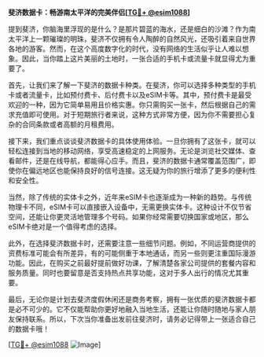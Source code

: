 **斐济数据卡：畅游南太平洋的完美伴侣[[TG💪+ @esim1088](https://t.me/s/esim1088)]**

提到斐济，你脑海里浮现的是什么？是那片碧蓝的海水，还是细白的沙滩？作为南太平洋上一颗璀璨的明珠，斐济不仅拥有令人陶醉的自然风光，还吸引着来自世界各地的游客。然而，在这个高度数字化的时代，没有网络的生活似乎让人难以想象。因此，当你踏上这片美丽的土地时，一张合适的手机卡或流量卡就显得尤为重要了。

首先，让我们来了解一下斐济的数据卡种类。在斐济，你可以选择多种类型的手机卡或者流量卡，比如预付费卡、后付费卡以及eSIM卡等。其中，预付费卡是最受欢迎的一种，因为它简单易用且价格实惠。你只需购买一张卡，然后根据自己的需求充值即可使用。对于短期旅行者来说，这种方式非常方便，因为你不需要担心复杂的合同条款或者高额的月租费用。

接下来，我们重点谈谈斐济数据卡的具体使用体验。一旦你拥有了这张卡，就可以轻松连接到当地的移动网络，享受高速稳定的上网服务。无论是浏览社交媒体、查看邮件，还是在线导航，都能得心应手。而且，斐济的数据卡通常覆盖范围广，即使你在偏远地区也能保持良好的信号连接。这无疑为你的旅行增添了更多的便利性和安全性。

当然，除了传统的实体卡之外，近年来eSIM卡也逐渐成为一种新的趋势。与传统物理卡不同，eSIM卡可以直接嵌入设备中，无需更换实体卡。这种设计不仅节省空间，还能让你更灵活地管理多个号码。如果你经常需要切换国家或地区，那么eSIM卡绝对是一个值得考虑的选择。

此外，在选择斐济数据卡时，还需要注意一些细节问题。例如，不同运营商提供的资费标准可能会有所差异，有的可能侧重于本地通话，而另一些则更注重国际漫游功能。因此，在购买之前最好提前做好功课，了解清楚各家公司提供的套餐内容和服务质量。同时也要留意是否支持热点共享功能，这对于多人出行的情况尤其重要。

最后，无论你是计划去斐济度假休闲还是商务考察，拥有一张优质的斐济数据卡都是必不可少的。它不仅能帮助你更好地融入当地生活，还能让你随时随地与家人朋友保持联系。所以，下次当你准备出发前往斐济时，请务必记得带上一张适合自己的数据卡哦！

[[TG💪+ @esim1088](https://t.me/s/esim1088) ![Image](https://i.postimg.cc/4NQfJmqS/Snipaste-2025-05-13-00-14-12.png)]